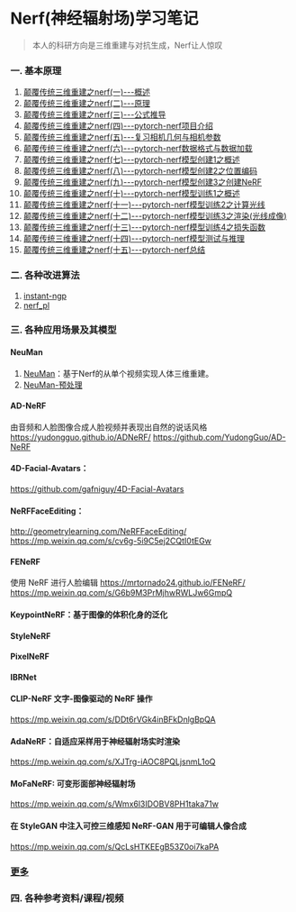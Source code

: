 # Nerf(神经辐射场)学习笔记

>本人的科研方向是三维重建与对抗生成，Nerf让人惊叹

### 一. 基本原理
01. [颠覆传统三维重建之nerf(一)---概述](01.颠覆传统三维重建之nerf(一)---概述.md)
02. [颠覆传统三维重建之nerf(二)---原理](02.颠覆传统三维重建之nerf(二)---原理.md)
03. [颠覆传统三维重建之nerf(三)---公式推导](03.颠覆传统三维重建之nerf(三)---公式推导.md)
04. [颠覆传统三维重建之nerf(四)---pytorch-nerf项目介绍](04.颠覆传统三维重建之nerf(四)---pytorch-nerf项目介绍.md)
05. [颠覆传统三维重建之nerf(五)---复习相机几何与相机参数](05.颠覆传统三维重建之nerf(五)---复习相机几何与相机参数.md)
06. [颠覆传统三维重建之nerf(六)---pytorch-nerf数据格式与数据加载](06.颠覆传统三维重建之nerf(六)---pytorch-nerf数据格式与数据加载.md)
07. [颠覆传统三维重建之nerf(七)---pytorch-nerf模型创建1之概述](07.颠覆传统三维重建之nerf(七)---pytorch-nerf模型创建1之概述.md)
08. [颠覆传统三维重建之nerf(八)---pytorch-nerf模型创建2之位置编码](08.颠覆传统三维重建之nerf(八)---pytorch-nerf模型创建2之位置编码.md)
09. [颠覆传统三维重建之nerf(九)---pytorch-nerf模型创建3之创建NeRF](09.颠覆传统三维重建之nerf(九)---pytorch-nerf模型创建3之创建NeRF.md)
10. [颠覆传统三维重建之nerf(十)---pytorch-nerf模型训练1之概述](10.颠覆传统三维重建之nerf(十)---pytorch-nerf模型训练1之概述.md)
11. [颠覆传统三维重建之nerf(十一)---pytorch-nerf模型训练2之计算光线](11.颠覆传统三维重建之nerf(十一)---pytorch-nerf模型训练2之计算光线.md)
12. [颠覆传统三维重建之nerf(十二)---pytorch-nerf模型训练3之渲染(光线成像)](12.颠覆传统三维重建之nerf(十二)---pytorch-nerf模型训练3之渲染(光线成像).md)
13. [颠覆传统三维重建之nerf(十三)---pytorch-nerf模型训练4之损失函数](13.颠覆传统三维重建之nerf(十三)---pytorch-nerf模型训练4之损失函数.md)
14. [颠覆传统三维重建之nerf(十四)---pytorch-nerf模型测试与推理](14.颠覆传统三维重建之nerf(十四)---pytorch-nerf模型测试与推理.md)
15. [颠覆传统三维重建之nerf(十五)---pytorch-nerf总结](15.颠覆传统三维重建之nerf(十五)---pytorch-nerf总结.md)

### 二. 各种改进算法
1. [instant-ngp](https://github.com/NVlabs/instant-ngp)
2. [nerf_pl](https://github.com/kwea123/nerf_pl)

### 三. 各种应用场景及其模型

#### NeuMan
1. [NeuMan](NeuMan/NeuMan.md)：基于Nerf的从单个视频实现人体三维重建。
2. [NeuMan-预处理](NeuMan/NeuMan-预处理.md)

#### AD-NeRF 
由音频和人脸图像合成人脸视频并表现出自然的说话风格
https://yudongguo.github.io/ADNeRF/
https://github.com/YudongGuo/AD-NeRF

#### 4D-Facial-Avatars：
https://github.com/gafniguy/4D-Facial-Avatars

#### NeRFFaceEditing：
http://geometrylearning.com/NeRFFaceEditing/
https://mp.weixin.qq.com/s/cv6g-5i9C5ej2CQtI0tEGw

#### FENeRF
使用 NeRF 进行人脸编辑
https://mrtornado24.github.io/FENeRF/
https://mp.weixin.qq.com/s/G6b9M3PrMjhwRWLJw6GmpQ

#### KeypointNeRF：基于图像的体积化身的泛化

#### StyleNeRF

#### PixelNeRF

#### IBRNet

#### CLIP-NeRF 文字-图像驱动的 NeRF 操作
https://mp.weixin.qq.com/s/DDt6rVGk4inBFkDnlgBpQA

#### AdaNeRF：自适应采样用于神经辐射场实时渲染
https://mp.weixin.qq.com/s/XJTrg-iAOC8PQLjsnmL1oQ

#### MoFaNeRF: 可变形面部神经辐射场
https://mp.weixin.qq.com/s/Wmx6l3IDOBV8PH1taka71w

#### 在 StyleGAN 中注入可控三维感知 NeRF-GAN 用于可编辑人像合成
https://mp.weixin.qq.com/s/QcLsHTKEEgB53Z0oi7kaPA

### [更多](https://github.com/yenchenlin/awesome-NeRF)

### 四. 各种参考资料/课程/视频



